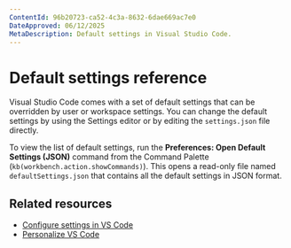 ```yaml
---
ContentId: 96b20723-ca52-4c3a-8632-6dae669ac7e0
DateApproved: 06/12/2025
MetaDescription: Default settings in Visual Studio Code.
---
```

# Default settings reference

Visual Studio Code comes with a set of default settings that can be overridden by user or workspace settings. You can change the default settings by using the Settings editor or by editing the `settings.json` file directly.

To view the list of default settings, run the **Preferences: Open Default Settings (JSON)** command from the Command Palette (`kb(workbench.action.showCommands)`). This opens a read-only file named `defaultSettings.json` that contains all the default settings in JSON format.

## Related resources

* [Configure settings in VS Code](/docs/configure/settings.md)
* [Personalize VS Code](/docs/getstarted/personalize-vscode.md)
